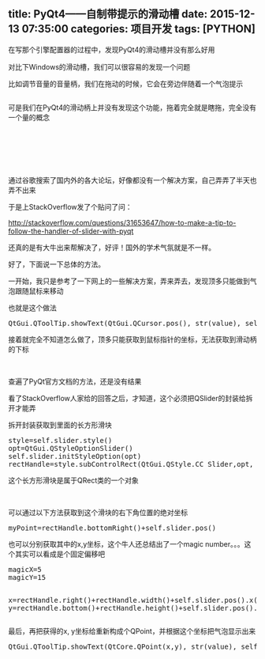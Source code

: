 title: PyQt4——自制带提示的滑动槽
date: 2015-12-13 07:35:00
categories: 项目开发
tags: [PYTHON]
---
<p>
	<span style="line-height:1.5;">在写那个引擎配置器的过程中，发现PyQt4的滑动槽并没有那么好用</span> 
</p>
<p>
	对比下Windows的滑动槽，我们可以很容易的发现一个问题
</p>
<p>
	比如调节音量的音量柄，我们在拖动的时候，它会在旁边伴随着一个气泡提示
</p>
<p>
	<img src="/images/tp_old/image/20151213/20151213153353_21207.png" alt="" /> 
</p>
<p>
	可是我们在PyQt4的滑动柄上并没有发现这个功能，拖着完全就是瞎拖，完全没有一个量的概念
</p>
<p>
	<!--more-->
</p>
<p>
	<br />
</p>
<p>
	<br />
</p>
<p>
	<br />
</p>
<p>
	<!--more-->
</p>
<p>
	通过谷歌搜索了国内外的各大论坛，好像都没有一个解决方案，自己弄弄了半天也弄不出来
</p>
<p>
	于是上StackOverflow发了个贴问了问：
</p>
<p>
	<a href="http://stackoverflow.com/questions/31653647/how-to-make-a-tip-to-follow-the-handler-of-slider-with-pyqt" target="_blank">http://stackoverflow.com/questions/31653647/how-to-make-a-tip-to-follow-the-handler-of-slider-with-pyqt</a> 
</p>
<p>
	还真的是有大牛出来帮解决了，好评！国外的学术气氛就是不一样。
</p>
<p>
	好了，下面说一下总体的方法。
</p>
<p>
	一开始，我只是参考了一下网上的一些解决方案，弄来弄去，发现顶多只能做到气泡跟随鼠标来移动
</p>
<p>
	也就是这个做法
</p>
<pre class="brush:python; toolbar:false;">QtGui.QToolTip.showText(QtGui.QCursor.pos(), str(value), self)</pre>
接着就完全不知道怎么做了，顶多只能获取到鼠标指针的坐标，无法获取到滑动柄的下标
<p>
	<br />
</p>
<p>
	查遍了PyQt官方文档的方法，还是没有结果
</p>
<p>
	看了StackOverflow人家给的回答之后，才知道，这个必须把QSlider的封装给拆开才能弄
</p>
<p>
	拆开封装获取到里面的长方形滑块
</p>
<pre class="brush:python; toolbar:false;">style=self.slider.style()
opt=QtGui.QStyleOptionSlider()
self.slider.initStyleOption(opt)
rectHandle=style.subControlRect(QtGui.QStyle.CC_Slider,opt, QtGui.QStyle.SC_SliderHandle,self)</pre>
这个长方形滑块是属于QRect类的一个对象
<p>
	<br />
</p>
<p>
	可以通过以下方法获取到这个滑块的右下角位置的绝对坐标
</p>
<pre class="brush:python; toolbar:false;">myPoint=rectHandle.bottomRight()+self.slider.pos()</pre>
也可以分别获取其中的x,y坐标，这个牛人还总结出了一个magic number。。。这个其实可以看成是个固定偏移吧
<pre class="brush:python; toolbar:false;">magicX=5
magicY=15

x=rectHandle.right()+rectHandle.width()+self.slider.pos().x()+magicX
y=rectHandle.bottom()+rectHandle.height()+self.slider.pos().y()+magicY</pre>
最后，再把获得的x,&nbsp;y坐标给重新构成个QPoint，并根据这个坐标把气泡显示出来
<pre class="brush:python; toolbar:false;">QtGui.QToolTip.showText(QtCore.QPoint(x,y), str(value), self)</pre>
<p>
	<br />
</p>
<p>
	<br />
</p>